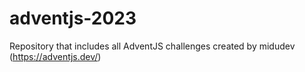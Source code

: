 # adventjs-2023
Repository that includes all AdventJS challenges created by midudev (https://adventjs.dev/)
